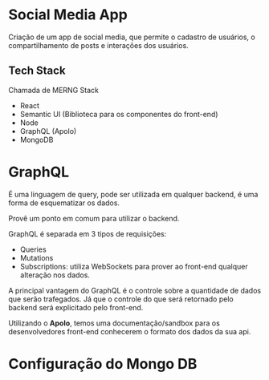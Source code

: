 # Social Media App

Criação de um app de social media, que permite o cadastro de usuários, o compartilhamento de posts e interações dos usuários.

## Tech Stack

Chamada de MERNG Stack

- React
- Semantic UI (Biblioteca para os componentes do front-end)
- Node
- GraphQL (Apolo)
- MongoDB

# GraphQL

É uma linguagem de query, pode ser utilizada em qualquer backend, é uma forma de esquematizar os dados.

Provê um ponto em comum para utilizar o backend.

GraphQL é separada em 3 tipos de requisições:
- Queries
- Mutations
- Subscriptions: utiliza WebSockets para prover ao front-end qualquer alteração nos dados.

A principal vantagem do GraphQL é o controle sobre a quantidade de dados que serão trafegados. Já que o controle do que será retornado pelo backend será explicitado pelo front-end.

Utilizando o **Apolo**, temos uma documentação/sandbox para os desenvolvedores front-end conhecerem o formato dos dados da sua api.

# Configuração do Mongo DB